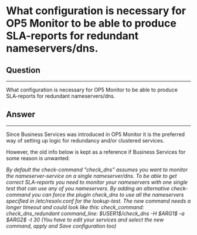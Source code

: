 # What configuration is necessary for OP5 Monitor to be able to produce SLA-reports for redundant nameservers/dns.

## Question

* * * * *

What configuration is necessary for OP5 Monitor to be able to produce SLA-reports for redundant nameservers/dns.

## Answer

* * * * *

Since Business Services was introduced in OP5 Monitor it is the preferred way of setting up logic for redundancy and/or clustered services.

However, the old info below is kept as a reference if Business Services for some reason is unwanted:

*By default the check-command "check\_dns" assumes you want to monitor the nameserver-service on a single nameserver/dns. To be able to get correct SLA-reports you need to monitor your nameservers with one single test that can use any of you nameservers. By adding an alternative check-command you can force the plugin check\_dns to use all the nameservers specified in /etc/resolv.conf for the lookup-test. The new command needs a longer timeout and could look like this: check\_command: check\_dns\_redundant command\_line: \$USER1\$/check\_dns -H \$ARG1\$ -a \$ARG2\$ -t 30 (You have to edit your services and select the new command, apply and Save configuration too)*

 

